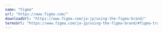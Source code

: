 ```yaml
---
name: "Figma"
url: "https://www.figma.com/"
downloadUrl: "https://www.figma.com/ja-jp/using-the-figma-brand/"
termsUrl: "https://www.figma.com/ja-jp/using-the-figma-brand/#figma-trademark-guidelines"
---
```

